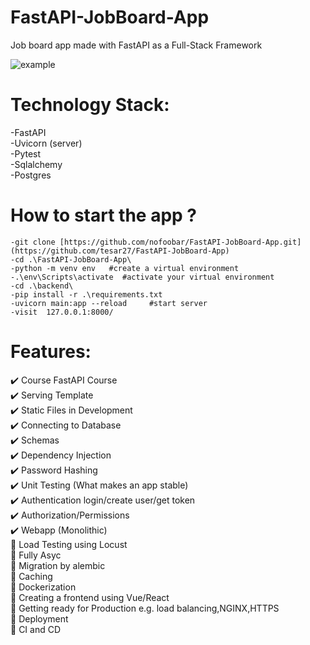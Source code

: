 # FastAPI-JobBoard-App
Job board app made with FastAPI as a Full-Stack Framework

![example](https://github.com/tesar27/FastAPI-JobBoard-App/tree/main/static/images/lite.gif?raw=true)


# Technology Stack:
-FastAPI \
-Uvicorn (server) \
-Pytest \
-Sqlalchemy \
-Postgres
# How to start the app ?
```
-git clone [https://github.com/nofoobar/FastAPI-JobBoard-App.git](https://github.com/tesar27/FastAPI-JobBoard-App)
-cd .\FastAPI-JobBoard-App\
-python -m venv env   #create a virtual environment
-.\env\Scripts\activate  #activate your virtual environment
-cd .\backend\
-pip install -r .\requirements.txt
-uvicorn main:app --reload     #start server
-visit  127.0.0.1:8000/
```
# Features:

✔️ Course FastAPI Course \
✔️ Serving Template \
✔️ Static Files in Development \
✔️ Connecting to Database \
✔️ Schemas \
✔️ Dependency Injection \
✔️ Password Hashing \
✔️ Unit Testing (What makes an app stable) \
✔️ Authentication login/create user/get token \
✔️ Authorization/Permissions \
✔️ Webapp (Monolithic) \
🚧 Load Testing using Locust \
🚧 Fully Asyc \
🚧 Migration by alembic \
🚧 Caching \
🚧 Dockerization \
🚧 Creating a frontend using Vue/React \
🚧 Getting ready for Production e.g. load balancing,NGINX,HTTPS \
🚧 Deployment \
🚧 CI and CD 
